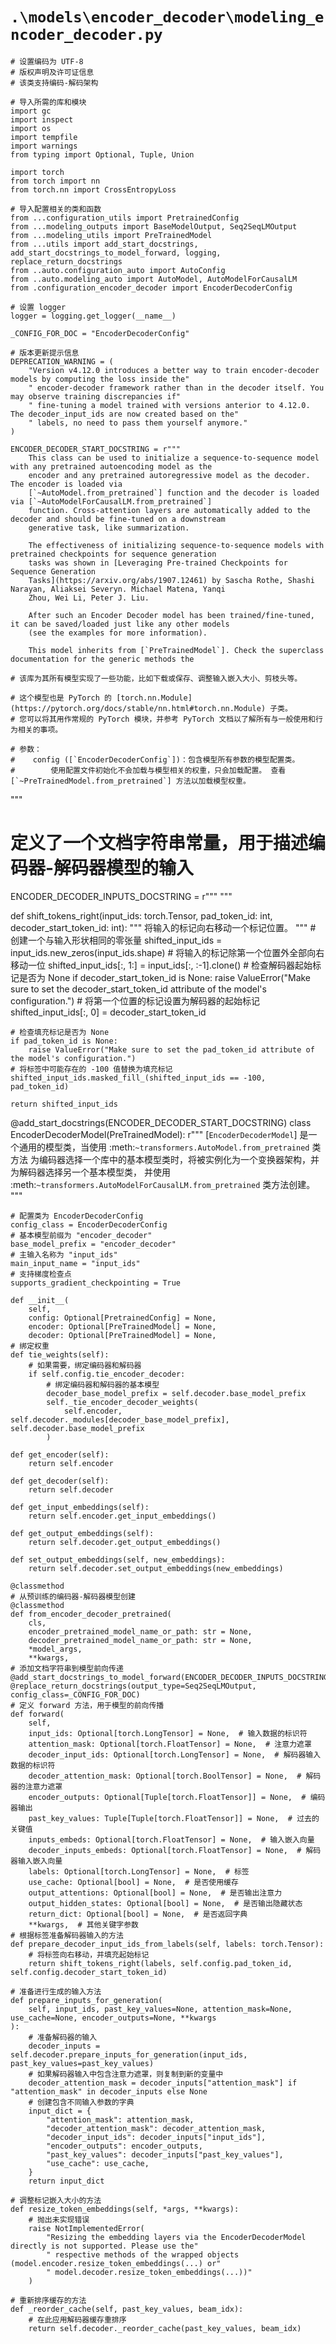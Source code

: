 # `.\models\encoder_decoder\modeling_encoder_decoder.py`

```
# 设置编码为 UTF-8
# 版权声明及许可证信息
# 该类支持编码-解码架构

# 导入所需的库和模块
import gc
import inspect
import os
import tempfile
import warnings
from typing import Optional, Tuple, Union

import torch
from torch import nn
from torch.nn import CrossEntropyLoss

# 导入配置相关的类和函数
from ...configuration_utils import PretrainedConfig
from ...modeling_outputs import BaseModelOutput, Seq2SeqLMOutput
from ...modeling_utils import PreTrainedModel
from ...utils import add_start_docstrings, add_start_docstrings_to_model_forward, logging, replace_return_docstrings
from ..auto.configuration_auto import AutoConfig
from ..auto.modeling_auto import AutoModel, AutoModelForCausalLM
from .configuration_encoder_decoder import EncoderDecoderConfig

# 设置 logger
logger = logging.get_logger(__name__)

_CONFIG_FOR_DOC = "EncoderDecoderConfig"

# 版本更新提示信息
DEPRECATION_WARNING = (
    "Version v4.12.0 introduces a better way to train encoder-decoder models by computing the loss inside the"
    " encoder-decoder framework rather than in the decoder itself. You may observe training discrepancies if"
    " fine-tuning a model trained with versions anterior to 4.12.0. The decoder_input_ids are now created based on the"
    " labels, no need to pass them yourself anymore."
)

ENCODER_DECODER_START_DOCSTRING = r"""
    This class can be used to initialize a sequence-to-sequence model with any pretrained autoencoding model as the
    encoder and any pretrained autoregressive model as the decoder. The encoder is loaded via
    [`~AutoModel.from_pretrained`] function and the decoder is loaded via [`~AutoModelForCausalLM.from_pretrained`]
    function. Cross-attention layers are automatically added to the decoder and should be fine-tuned on a downstream
    generative task, like summarization.

    The effectiveness of initializing sequence-to-sequence models with pretrained checkpoints for sequence generation
    tasks was shown in [Leveraging Pre-trained Checkpoints for Sequence Generation
    Tasks](https://arxiv.org/abs/1907.12461) by Sascha Rothe, Shashi Narayan, Aliaksei Severyn. Michael Matena, Yanqi
    Zhou, Wei Li, Peter J. Liu.

    After such an Encoder Decoder model has been trained/fine-tuned, it can be saved/loaded just like any other models
    (see the examples for more information).

    This model inherits from [`PreTrainedModel`]. Check the superclass documentation for the generic methods the
``` 
    # 该库为其所有模型实现了一些功能，比如下载或保存、调整输入嵌入大小、剪枝头等。

    # 这个模型也是 PyTorch 的 [torch.nn.Module](https://pytorch.org/docs/stable/nn.html#torch.nn.Module) 子类。
    # 您可以将其用作常规的 PyTorch 模块，并参考 PyTorch 文档以了解所有与一般使用和行为相关的事项。

    # 参数：
    #    config ([`EncoderDecoderConfig`])：包含模型所有参数的模型配置类。
    #        使用配置文件初始化不会加载与模型相关的权重，只会加载配置。 查看 [`~PreTrainedModel.from_pretrained`] 方法以加载模型权重。
"""

# 定义了一个文档字符串常量，用于描述编码器-解码器模型的输入
ENCODER_DECODER_INPUTS_DOCSTRING = r"""
"""


def shift_tokens_right(input_ids: torch.Tensor, pad_token_id: int, decoder_start_token_id: int):
    """
    将输入的标记向右移动一个标记位置。
    """
    # 创建一个与输入形状相同的零张量
    shifted_input_ids = input_ids.new_zeros(input_ids.shape)
    # 将输入的标记除第一个位置外全部向右移动一位
    shifted_input_ids[:, 1:] = input_ids[:, :-1].clone()
    # 检查解码器起始标记是否为 None
    if decoder_start_token_id is None:
        raise ValueError("Make sure to set the decoder_start_token_id attribute of the model's configuration.")
    # 将第一个位置的标记设置为解码器的起始标记
    shifted_input_ids[:, 0] = decoder_start_token_id

    # 检查填充标记是否为 None
    if pad_token_id is None:
        raise ValueError("Make sure to set the pad_token_id attribute of the model's configuration.")
    # 将标签中可能存在的 -100 值替换为填充标记
    shifted_input_ids.masked_fill_(shifted_input_ids == -100, pad_token_id)

    return shifted_input_ids


@add_start_docstrings(ENCODER_DECODER_START_DOCSTRING)
class EncoderDecoderModel(PreTrainedModel):
    r"""
    [`EncoderDecoderModel`] 是一个通用的模型类，当使用 :meth:`~transformers.AutoModel.from_pretrained` 类方法
    为编码器选择一个库中的基本模型类时，将被实例化为一个变换器架构，并为解码器选择另一个基本模型类，
    并使用 :meth:`~transformers.AutoModelForCausalLM.from_pretrained` 类方法创建。
    """

    # 配置类为 EncoderDecoderConfig
    config_class = EncoderDecoderConfig
    # 基本模型前缀为 "encoder_decoder"
    base_model_prefix = "encoder_decoder"
    # 主输入名称为 "input_ids"
    main_input_name = "input_ids"
    # 支持梯度检查点
    supports_gradient_checkpointing = True

    def __init__(
        self,
        config: Optional[PretrainedConfig] = None,
        encoder: Optional[PreTrainedModel] = None,
        decoder: Optional[PreTrainedModel] = None,
    # 绑定权重
    def tie_weights(self):
        # 如果需要，绑定编码器和解码器
        if self.config.tie_encoder_decoder:
            # 绑定编码器和解码器的基本模型
            decoder_base_model_prefix = self.decoder.base_model_prefix
            self._tie_encoder_decoder_weights(
                self.encoder, self.decoder._modules[decoder_base_model_prefix], self.decoder.base_model_prefix
            )

    def get_encoder(self):
        return self.encoder

    def get_decoder(self):
        return self.decoder

    def get_input_embeddings(self):
        return self.encoder.get_input_embeddings()

    def get_output_embeddings(self):
        return self.decoder.get_output_embeddings()

    def set_output_embeddings(self, new_embeddings):
        return self.decoder.set_output_embeddings(new_embeddings)

    @classmethod
    # 从预训练的编码器-解码器模型创建
    @classmethod
    def from_encoder_decoder_pretrained(
        cls,
        encoder_pretrained_model_name_or_path: str = None,
        decoder_pretrained_model_name_or_path: str = None,
        *model_args,
        **kwargs,
    # 添加文档字符串到模型前向传递
    @add_start_docstrings_to_model_forward(ENCODER_DECODER_INPUTS_DOCSTRING)
    @replace_return_docstrings(output_type=Seq2SeqLMOutput, config_class=_CONFIG_FOR_DOC)
    # 定义 forward 方法，用于模型的前向传播
    def forward(
        self,
        input_ids: Optional[torch.LongTensor] = None,  # 输入数据的标识符
        attention_mask: Optional[torch.FloatTensor] = None,  # 注意力遮罩
        decoder_input_ids: Optional[torch.LongTensor] = None,  # 解码器输入数据的标识符
        decoder_attention_mask: Optional[torch.BoolTensor] = None,  # 解码器的注意力遮罩
        encoder_outputs: Optional[Tuple[torch.FloatTensor]] = None,  # 编码器输出
        past_key_values: Tuple[Tuple[torch.FloatTensor]] = None,  # 过去的关键值
        inputs_embeds: Optional[torch.FloatTensor] = None,  # 输入嵌入向量
        decoder_inputs_embeds: Optional[torch.FloatTensor] = None,  # 解码器输入嵌入向量
        labels: Optional[torch.LongTensor] = None,  # 标签
        use_cache: Optional[bool] = None,  # 是否使用缓存
        output_attentions: Optional[bool] = None,  # 是否输出注意力
        output_hidden_states: Optional[bool] = None,  # 是否输出隐藏状态
        return_dict: Optional[bool] = None,  # 是否返回字典
        **kwargs,  # 其他关键字参数
    # 根据标签准备解码器输入的方法
    def prepare_decoder_input_ids_from_labels(self, labels: torch.Tensor):
        # 将标签向右移动，并填充起始标记
        return shift_tokens_right(labels, self.config.pad_token_id, self.config.decoder_start_token_id)

    # 准备进行生成的输入方法
    def prepare_inputs_for_generation(
        self, input_ids, past_key_values=None, attention_mask=None, use_cache=None, encoder_outputs=None, **kwargs
    ):
        # 准备解码器的输入
        decoder_inputs = self.decoder.prepare_inputs_for_generation(input_ids, past_key_values=past_key_values)
        # 如果解码器输入中包含注意力遮罩，则复制到新的变量中
        decoder_attention_mask = decoder_inputs["attention_mask"] if "attention_mask" in decoder_inputs else None
        # 创建包含不同输入参数的字典
        input_dict = {
            "attention_mask": attention_mask,
            "decoder_attention_mask": decoder_attention_mask,
            "decoder_input_ids": decoder_inputs["input_ids"],
            "encoder_outputs": encoder_outputs,
            "past_key_values": decoder_inputs["past_key_values"],
            "use_cache": use_cache,
        }
        return input_dict

    # 调整标记嵌入大小的方法
    def resize_token_embeddings(self, *args, **kwargs):
        # 抛出未实现错误
        raise NotImplementedError(
            "Resizing the embedding layers via the EncoderDecoderModel directly is not supported. Please use the"
            " respective methods of the wrapped objects (model.encoder.resize_token_embeddings(...) or"
            " model.decoder.resize_token_embeddings(...))"
        )

    # 重新排序缓存的方法
    def _reorder_cache(self, past_key_values, beam_idx):
        # 在此应用解码器缓存重排序
        return self.decoder._reorder_cache(past_key_values, beam_idx)
```